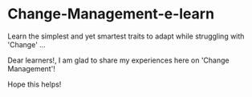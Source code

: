 # Change-Management-e-learn
Learn the simplest and yet smartest traits to adapt while struggling with 'Change' ...

Dear learners!,
I am glad to share my experiences here on 'Change Management'!

Hope this helps!
